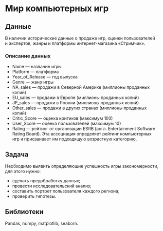 # Мир компьютерных игр
## Данные
В наличии исторические данные о продаже игр, оценки пользователей и экспертов, жанры и платформы интернет-магазина «Стримчик».
### Описание данных
* Name — название игры
* Platform — платформа
* Year_of_Release — год выпуска
* Genre — жанр игры
* NA_sales — продажи в Северной Америке (миллионы проданных копий)
* EU_sales — продажи в Европе (миллионы проданных копий)
* JP_sales — продажи в Японии (миллионы проданных копий)
* Other_sales — продажи в других странах (миллионы проданных копий)
* Critic_Score — оценка критиков (максимум 100)
* User_Score — оценка пользователей (максимум 10)
* Rating — рейтинг от организации ESRB (англ. Entertainment Software Rating Board). Эта ассоциация определяет рейтинг компьютерных игр и присваивает им подходящую возрастную категорию. 
## Задача
Необходимо выявить определяющие успешность игры закономерности, для этого нужно:
* сделать предобработку данных;
* провести исследовательский анализ;
* составить портрет пользователя каждого региона;
* проверить гипотезы.
## Библиотеки
Pandas, numpy, matplotlib, seaborn.

